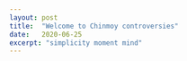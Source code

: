 ```yaml
---
layout: post
title:  "Welcome to Chinmoy controversies"
date:   2020-06-25
excerpt: "simplicity moment mind"
---
```

